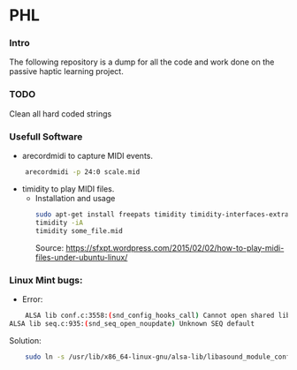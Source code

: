 # PHL

### Intro

The following repository is a dump for all the code and work done on the passive haptic learning project.

### TODO

Clean all hard coded strings

### Usefull Software
* arecordmidi to capture MIDI events.
```bash
	arecordmidi -p 24:0 scale.mid
```
* timidity to play MIDI files.
	* Installation and usage
		```bash
		sudo apt-get install freepats timidity timidity-interfaces-extra
		timidity -iA
		timidity some_file.mid
		```
		Source: https://sfxpt.wordpress.com/2015/02/02/how-to-play-midi-files-under-ubuntu-linux/

### Linux Mint bugs:
* Error:
```bash
	ALSA lib conf.c:3558:(snd_config_hooks_call) Cannot open shared library libasound_module_conf_pulse.so (/usr/lib/alsa-lib/libasound_module_conf_pulse.so: libasound_module_conf_pulse.so: cannot open shared object file: No such file or directory)
ALSA lib seq.c:935:(snd_seq_open_noupdate) Unknown SEQ default
```
Solution:
```bash
	sudo ln -s /usr/lib/x86_64-linux-gnu/alsa-lib/libasound_module_conf_pulse.so /usr/lib/x86_64-linux-gnu/libasound_module_conf_pulse.so
```
